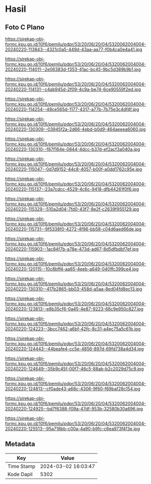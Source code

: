 # Hasil

## Foto C Plano

https://sirekap-obj-formc.kpu.go.id/10f6/pemilu/pdpr/53/20/06/20/04/5320062004004-20240220-113843--4321c0a5-449d-43aa-aa77-f0b4ca0e4a41.jpg

https://sirekap-obj-formc.kpu.go.id/10f6/pemilu/pdpr/53/20/06/20/04/5320062004004-20240220-114011--2e06383d-f353-41ac-bc45-9bc5d389b9b1.jpg

https://sirekap-obj-formc.kpu.go.id/10f6/pemilu/pdpr/53/20/06/20/04/5320062004004-20240220-114131--c4ab945d-2f09-4c9a-be74-6ce90559f2ed.jpg

https://sirekap-obj-formc.kpu.go.id/10f6/pemilu/pdpr/53/20/06/20/04/5320062004004-20240220-114254--48ce565d-1177-4317-a77b-7b75e3c4df4f.jpg

https://sirekap-obj-formc.kpu.go.id/10f6/pemilu/pdpr/53/20/06/20/04/5320062004004-20240220-130309--03945f2a-2d66-4ebd-b0d9-464aeeea6060.jpg

https://sirekap-obj-formc.kpu.go.id/10f6/pemilu/pdpr/53/20/06/20/04/5320062004004-20240220-130310--f87f164e-0844-4dcc-b37d-ef2acf3a040a.jpg

https://sirekap-obj-formc.kpu.go.id/10f6/pemilu/pdpr/53/20/06/20/04/5320062004004-20240220-115047--0d7d9152-44c8-4057-b00f-a0dd1762c95e.jpg

https://sirekap-obj-formc.kpu.go.id/10f6/pemilu/pdpr/53/20/06/20/04/5320062004004-20240220-115137--23a7cdcc-4529-4c6c-9418-dfb44261f0f6.jpg

https://sirekap-obj-formc.kpu.go.id/10f6/pemilu/pdpr/53/20/06/20/04/5320062004004-20240220-115329--510a2d04-7fd0-43f7-8e2f-c2639f955129.jpg

https://sirekap-obj-formc.kpu.go.id/10f6/pemilu/pdpr/53/20/06/20/04/5320062004004-20240220-115731--9f5338f0-4272-4f96-bb58-c04d6aed66de.jpg

https://sirekap-obj-formc.kpu.go.id/10f6/pemilu/pdpr/53/20/06/20/04/5320062004004-20240220-115903--1ac84f7b-a78e-473d-ad67-8d5dfbdbf7ef.jpg

https://sirekap-obj-formc.kpu.go.id/10f6/pemilu/pdpr/53/20/06/20/04/5320062004004-20240220-120115--10c8bff4-aa65-4eeb-a649-040ffc399ce4.jpg

https://sirekap-obj-formc.kpu.go.id/10f6/pemilu/pdpr/53/20/06/20/04/5320062004004-20240220-130310--417b2865-bb03-458d-a5aa-8ed04fd8ec13.jpg

https://sirekap-obj-formc.kpu.go.id/10f6/pemilu/pdpr/53/20/06/20/04/5320062004004-20240220-123813--e8b35cf6-0a45-4e87-9223-68c9e950c827.jpg

https://sirekap-obj-formc.kpu.go.id/10f6/pemilu/pdpr/53/20/06/20/04/5320062004004-20240220-124223--3bcc7462-a6bf-42fc-8c31-a4ec75a5c61b.jpg

https://sirekap-obj-formc.kpu.go.id/10f6/pemilu/pdpr/53/20/06/20/04/5320062004004-20240220-124443--44beafe4-cc5e-4856-897d-69fd738a4d34.jpg

https://sirekap-obj-formc.kpu.go.id/10f6/pemilu/pdpr/53/20/06/20/04/5320062004004-20240220-124649--35b9c45f-00f7-46c5-88ab-b2c2029d75c9.jpg

https://sirekap-obj-formc.kpu.go.id/10f6/pemilu/pdpr/53/20/06/20/04/5320062004004-20240220-124813--cf0ade43-a68c-4306-9f60-f69baf28c154.jpg

https://sirekap-obj-formc.kpu.go.id/10f6/pemilu/pdpr/53/20/06/20/04/5320062004004-20240220-124925--bd7f6388-f09a-47df-953b-32580b30a696.jpg

https://sirekap-obj-formc.kpu.go.id/10f6/pemilu/pdpr/53/20/06/20/04/5320062004004-20240220-125513--95a718bb-c00a-4a90-b9fc-c6ea973f4f3e.jpg


## Metadata

| Key        | Value               |
| ---------- | ------------------- |
| Time Stamp | 2024-03-02 16:03:47 |
| Kode Dapil | 5302                |



